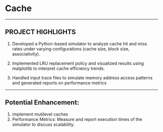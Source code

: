 # Cache
------------------------------------------------------------------------------------------------------------------------
 PROJECT HIGHLIGHTS
------------------------------------------------------------------------------------------------------------------------
  1) Developed a Python-based simulator to analyze cache hit and miss rates under varying configurations (cache size, block size,       associativity).
  
  2) Implemented LRU replacement policy and visualized results using matplotlib to interpret cache efficiency trends.

  3) Handled input trace files to simulate memory address access patterns and generated reports on performance metrics
--------------------------------------------------------------------------------------------------------------------------
 Potential Enhancement:
-------------------------------------------------------------------------------------------------------------------------- 
 1) implement mutilevel caches
 2) Performance Metrics: Measure and report execution times of the simulator to discuss scalability.
 
